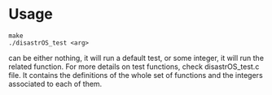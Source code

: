 # Usage

```
make
./disastrOS_test <arg>
```

<arg> can be either nothing, it will run a default test,
or some integer, it will run the related function.
For more details on test functions, check disastrOS_test.c 
file. It contains the definitions of the whole set of
functions and the integers associated to each of them.
